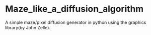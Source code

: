 # Maze_like_a_diffusion_algorithm
A simple maze/pixel diffusion generator in python using the graphics library(by John Zelle).
